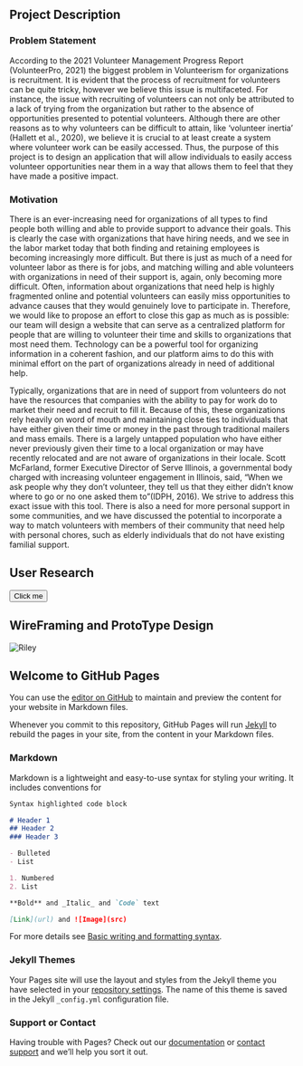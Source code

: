 ## Project Description
### Problem Statement

 According to the 2021 Volunteer Management Progress Report (VolunteerPro, 2021) the biggest problem in Volunteerism for organizations is recruitment. It is evident that the process of recruitment for volunteers can be quite tricky, however we believe this issue is multifaceted. For instance, the issue with recruiting of volunteers can not only be attributed to a lack of trying from the organization but rather to the absence of opportunities presented to potential volunteers. Although there are other reasons as to why volunteers can be difficult to attain, like ‘volunteer inertia’ (Hallett et al., 2020), we believe it is crucial to at least create a system where volunteer work can be easily accessed. Thus, the purpose of this project is to design an application that will allow individuals to easily access volunteer opportunities near them in a way that allows them to feel that they have made a positive impact.     

### Motivation
 There is an ever-increasing need for organizations of all types to find people both willing and able to provide support to advance their goals. This is clearly the case with organizations that have hiring needs, and we see in the labor market today that both finding and retaining employees is becoming increasingly more difficult. But there is just as much of a need for volunteer labor as there is for jobs, and matching willing and able volunteers with organizations in need of their support is, again, only becoming more difficult. Often, information about organizations that need help is highly fragmented online and potential volunteers can easily miss opportunities to advance causes that they would genuinely love to participate in. Therefore, we would like to propose an effort to close this gap as much as is possible: our team will design a website that can serve as a centralized platform for people that are willing to volunteer their time and skills to organizations that most need them. Technology can be a powerful tool for organizing information in a coherent fashion, and our platform aims to do this with minimal effort on the part of organizations already in need of additional help.

 Typically, organizations that are in need of support from volunteers do not have the resources that companies with the ability to pay for work do to market their need and recruit to fill it. Because of this, these organizations rely heavily on word of mouth and maintaining close ties to individuals that have either given their time or money in the past through traditional mailers and mass emails. There is a largely untapped population who have either never previously given their time to a local organization or may have recently relocated and are not aware of organizations in their locale. Scott McFarland, former Executive Director of Serve Illinois, a governmental body charged with increasing volunteer engagement in Illinois, said, “When we ask people why they don’t volunteer, they tell us that they either didn’t know where to go or no one asked them to”(IDPH, 2016). We strive to address this exact issue with this tool. There is also a need for more personal support in some communities, and we have discussed the potential to incorporate a way to match volunteers with members of their community that need help with personal chores, such as elderly individuals that do not have existing familial support. 

## User Research

<button name="button" onclick="http://www.google.com">Click me</button>

## WireFraming and ProtoType Design


![Riley](https://media.discordapp.net/attachments/307258929451106314/975961320878923856/Riley01.jpg?width=621&height=668)


## Welcome to GitHub Pages

You can use the [editor on GitHub](https://github.com/RobertFranz-sfsu/PageTest/edit/gh-pages/index.md) to maintain and preview the content for your website in Markdown files.

Whenever you commit to this repository, GitHub Pages will run [Jekyll](https://jekyllrb.com/) to rebuild the pages in your site, from the content in your Markdown files.

### Markdown

Markdown is a lightweight and easy-to-use syntax for styling your writing. It includes conventions for

```markdown
Syntax highlighted code block

# Header 1
## Header 2
### Header 3

- Bulleted
- List

1. Numbered
2. List

**Bold** and _Italic_ and `Code` text

[Link](url) and ![Image](src)
```

For more details see [Basic writing and formatting syntax](https://docs.github.com/en/github/writing-on-github/getting-started-with-writing-and-formatting-on-github/basic-writing-and-formatting-syntax).

### Jekyll Themes

Your Pages site will use the layout and styles from the Jekyll theme you have selected in your [repository settings](https://github.com/RobertFranz-sfsu/PageTest/settings/pages). The name of this theme is saved in the Jekyll `_config.yml` configuration file.

### Support or Contact

Having trouble with Pages? Check out our [documentation](https://docs.github.com/categories/github-pages-basics/) or [contact support](https://support.github.com/contact) and we’ll help you sort it out.
 
